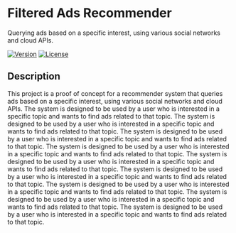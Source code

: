 # Filtered Ads Recommender
 Querying ads based on a specific interest, using various social networks and cloud APIs.

[![Version](https://img.shields.io/badge/version-0.1-brightgreen.svg)](https://pypi.org/project/ad-topic-recommender/)
[![License](https://img.shields.io/badge/license-CC%20BY--NC--SA%204.0-blue.svg)](https://creativecommons.org/licenses/by-nc-sa/4.0/)

## Description

This project is a proof of concept for a recommender system that queries ads based on a specific interest, 
using various social networks and cloud APIs. The system is designed to be used by a user who is interested in a specific topic and wants to find ads related to that topic. The system is designed to be used by a user who is interested in a specific topic and wants to find ads related to that topic. The system is designed to be used by a user who is interested in a specific topic and wants to find ads related to that topic. The system is designed to be used by a user who is interested in a specific topic and wants to find ads related to that topic. The system is designed to be used by a user who is interested in a specific topic and wants to find ads related to that topic. The system is designed to be used by a user who is interested in a specific topic and wants to find ads related to that topic. The system is designed to be used by a user who is interested in a specific topic and wants to find ads related to that topic. The system is designed to be used by a user who is interested in a specific topic and wants to find ads related to that topic. The system is designed to be used by a user who is interested in a specific topic and wants to find ads related to that topic.